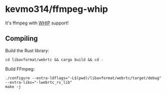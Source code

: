 # kevmo314/ffmpeg-whip

It's ffmpeg with [WHIP](https://datatracker.ietf.org/doc/draft-ietf-wish-whip/) support!

## Compiling

Build the Rust library:

```
cd libavformat/webrtc && cargo build && cd -
```

Build FFmpeg:

```
./configure --extra-ldflags="-L$(pwd)/libavformat/webrtc/target/debug" --extra-libs="-lwebrtc_rs_lib"
make -j
```